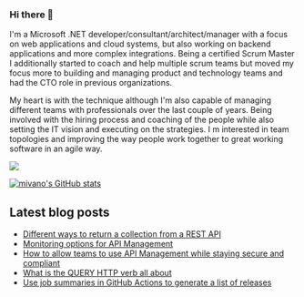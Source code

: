 ### Hi there 👋

I'm a Microsoft .NET developer/consultant/architect/manager with a focus on web applications and cloud systems, but also working on backend applications and more complex integrations. Being a certified Scrum Master I additionally started to coach and help multiple scrum teams but moved my focus more to building and managing product and technology teams and had the CTO role in previous organizations. 

My heart is with the technique although I'm also capable of managing different teams with professionals over the last couple of years. Being involved with the hiring process and coaching of the people while also setting the IT vision and executing on the strategies. I m interested in team topologies and improving the way people work together to great working software in an agile way.

<a href="https://www.twitter.com/mivano" target="_blank" rel="noreferrer"><img
src="https://img.shields.io/twitter/follow/mivano?logo=twitter&style=for-the-badge&color=0891b2&labelColor=1c1917"
/></a>

<a href="http://www.github.com/mivano"><img src="https://github-readme-stats.vercel.app/api?username=mivano&show_icons=true&hide=&count_private=true&title_color=0891b2&text_color=ffffff&icon_color=0891b2&bg_color=1c1917&hide_border=true&show_icons=true" alt="mivano's GitHub stats" /></a>

## Latest blog posts

<!--START_SECTION:feed-->
* [Different ways to return a collection from a REST API](https:&#x2F;&#x2F;www.mindbyte.nl&#x2F;2022&#x2F;09&#x2F;05&#x2F;different-ways-to-return-a-collection-from-a-rest-api.html)
* [Monitoring options for API Management](https:&#x2F;&#x2F;www.mindbyte.nl&#x2F;2022&#x2F;08&#x2F;25&#x2F;monitoring-options-for-api-management.html)
* [How to allow teams to use API Management while staying secure and compliant](https:&#x2F;&#x2F;www.mindbyte.nl&#x2F;2022&#x2F;08&#x2F;23&#x2F;how-to-allow-teams-to-use-api-management-while-staying-secure-and-compliant.html)
* [What is the QUERY HTTP verb all about](https:&#x2F;&#x2F;www.mindbyte.nl&#x2F;2022&#x2F;08&#x2F;19&#x2F;what-is-the-query-http-verb-all-about.html)
* [Use job summaries in GitHub Actions to generate a list of releases](https:&#x2F;&#x2F;www.mindbyte.nl&#x2F;2022&#x2F;08&#x2F;08&#x2F;use-job-summaries-in-github-actions-to-generate-a-list-of-releases.html)
<!--END_SECTION:feed-->

<!--
**mivano/mivano** is a ✨ _special_ ✨ repository because its `README.md` (this file) appears on your GitHub profile.

Here are some ideas to get you started:

- 🔭 I’m currently working on ...
- 🌱 I’m currently learning ...
- 👯 I’m looking to collaborate on ...
- 🤔 I’m looking for help with ...
- 💬 Ask me about ...
- 📫 How to reach me: ...
- 😄 Pronouns: ...
- ⚡ Fun fact: ...
-->
